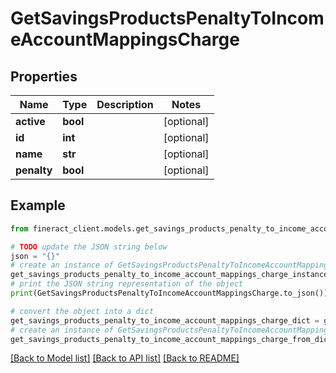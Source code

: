 # GetSavingsProductsPenaltyToIncomeAccountMappingsCharge


## Properties

Name | Type | Description | Notes
------------ | ------------- | ------------- | -------------
**active** | **bool** |  | [optional] 
**id** | **int** |  | [optional] 
**name** | **str** |  | [optional] 
**penalty** | **bool** |  | [optional] 

## Example

```python
from fineract_client.models.get_savings_products_penalty_to_income_account_mappings_charge import GetSavingsProductsPenaltyToIncomeAccountMappingsCharge

# TODO update the JSON string below
json = "{}"
# create an instance of GetSavingsProductsPenaltyToIncomeAccountMappingsCharge from a JSON string
get_savings_products_penalty_to_income_account_mappings_charge_instance = GetSavingsProductsPenaltyToIncomeAccountMappingsCharge.from_json(json)
# print the JSON string representation of the object
print(GetSavingsProductsPenaltyToIncomeAccountMappingsCharge.to_json())

# convert the object into a dict
get_savings_products_penalty_to_income_account_mappings_charge_dict = get_savings_products_penalty_to_income_account_mappings_charge_instance.to_dict()
# create an instance of GetSavingsProductsPenaltyToIncomeAccountMappingsCharge from a dict
get_savings_products_penalty_to_income_account_mappings_charge_from_dict = GetSavingsProductsPenaltyToIncomeAccountMappingsCharge.from_dict(get_savings_products_penalty_to_income_account_mappings_charge_dict)
```
[[Back to Model list]](../README.md#documentation-for-models) [[Back to API list]](../README.md#documentation-for-api-endpoints) [[Back to README]](../README.md)


